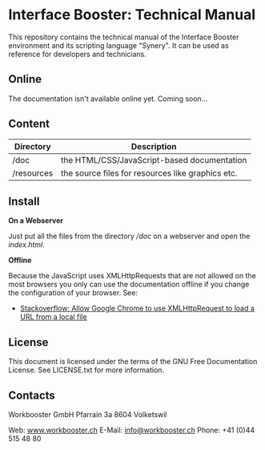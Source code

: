Interface Booster: Technical Manual
===================================

This repository contains the technical manual of the Interface Booster environment and its scripting language "Synery". It can be used as reference for developers and technicians.

## Online

The documentation isn't available online yet. Coming soon...

## Content

Directory | Description
----------| -------------
/doc | the HTML/CSS/JavaScript-based documentation
/resources | the source files for resources like graphics etc.

## Install

**On a Webserver**

Just put all the files from the directory */doc* on a webserver and open the *index.html*.

**Offline**

Because the JavaScript uses XMLHttpRequests that are not allowed on the most browsers you only can use the documentation offline if you change the configuration of your browser. See:

* [Stackoverflow: Allow Google Chrome to use XMLHttpRequest to load a URL from a local file](http://stackoverflow.com/questions/4819060/allow-google-chrome-to-use-xmlhttprequest-to-load-a-url-from-a-local-file)

## License

This document is licensed under the terms of the GNU Free Documentation License. See LICENSE.txt for more information.

## Contacts

Workbooster GmbH
Pfarrain 3a
8604 Volketswil

Web: www.workbooster.ch
E-Mail: info@workbooster.ch
Phone: +41 (0)44 515 48 80